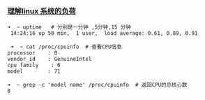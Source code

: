 ### [理解linux 系统的负荷](http://www.ruanyifeng.com/blog/2011/07/linux_load_average_explained)

```shell
➜  ~ uptime   # 分别是一分钟 ,5分钟,15 分钟
 14:24:16 up 50 min,  1 user,  load average: 0.61, 0.89, 0.91

 ➜  ~ cat /proc/cpuinfo  # 查看CPU信息
processor    : 0
vendor_id    : GenuineIntel
cpu family    : 6
model        : 71

➜  ~ grep -c 'model name' /proc/cpuinfo  # 返回CPU的总核心数
8
```



